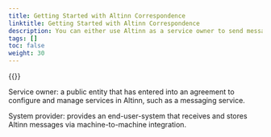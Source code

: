 ```yaml
---
title: Getting Started with Altinn Correspondence
linktitle: Getting Started with Altinn Correspondence
description: You can either use Altinn as a service owner to send messages, or integrate with Altinn as an end-user-system.
tags: []
toc: false
weight: 30
---
```


{{<children />}}

Service owner: a public entity that has entered into an agreement to configure and manage services in Altinn, such as a messaging service.

System provider: provides an end-user-system that receives and stores Altinn messages via machine-to-machine integration.
